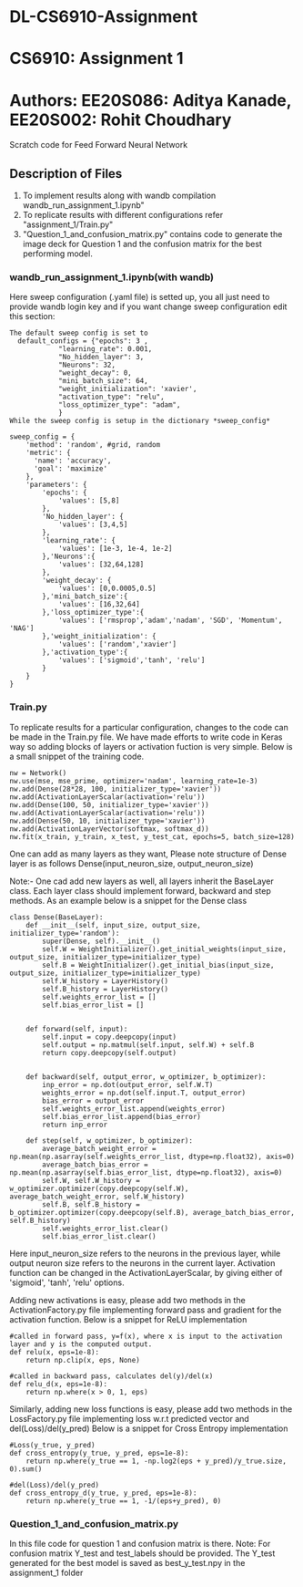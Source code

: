# DL-CS6910-Assignment

# CS6910: Assignment 1
# Authors: EE20S086: Aditya Kanade, EE20S002: Rohit Choudhary
Scratch code for Feed Forward Neural Network

## Description of Files
1. To implement results along with wandb compilation wandb_run_assignment_1.ipynb"
2. To replicate results with different configurations refer "assignment_1/Train.py"
3. "Question_1_and_confusion_matrix.py" contains code to generate the image deck for Question 1 and the confusion matrix for the best performing model.

### wandb_run_assignment_1.ipynb(with wandb)
Here sweep configuration (.yaml file) is setted up, you all just need to provide wandb login key and if you want change sweep configuration edit this section:
```
The default sweep config is set to
  default_configs = {"epochs": 3 ,
            "learning_rate": 0.001,
            "No_hidden_layer": 3,
            "Neurons": 32,
            "weight_decay": 0,
            "mini_batch_size": 64,
            "weight_initialization": 'xavier',
            "activation_type": "relu",
            "loss_optimizer_type": "adam",
            }
While the sweep config is setup in the dictionary *sweep_config*

sweep_config = {
    'method': 'random', #grid, random
    'metric': {
      'name': 'accuracy',
      'goal': 'maximize'   
    },
    'parameters': {
        'epochs': {
            'values': [5,8]
        },
        'No_hidden_layer': {
            'values': [3,4,5]
        },
        'learning_rate': {
            'values': [1e-3, 1e-4, 1e-2]
        },'Neurons':{
            'values': [32,64,128]
        },
        'weight_decay': {
            'values': [0,0.0005,0.5]
        },'mini_batch_size':{
            'values': [16,32,64]
        },'loss_optimizer_type':{
            'values': ['rmsprop','adam','nadam', 'SGD', 'Momentum', 'NAG']
        },'weight_initialization': {
            'values': ['random','xavier']
        },'activation_type':{
            'values': ['sigmoid','tanh', 'relu']
        }
    }
}
```

### Train.py

To replicate results for a particular configuration, changes to the code can be made in the Train.py file. We have made efforts to write code in Keras way
so adding blocks of layers or activation fuction is very simple. Below is a small snippet of the training code.
```
nw = Network()
nw.use(mse, mse_prime, optimizer='nadam', learning_rate=1e-3)
nw.add(Dense(28*28, 100, initializer_type='xavier'))
nw.add(ActivationLayerScalar(activation='relu'))
nw.add(Dense(100, 50, initializer_type='xavier'))
nw.add(ActivationLayerScalar(activation='relu'))
nw.add(Dense(50, 10, initializer_type='xavier'))
nw.add(ActivationLayerVector(softmax, softmax_d))
nw.fit(x_train, y_train, x_test, y_test_cat, epochs=5, batch_size=128)
```

One can add as many layers as they want, Please note structure of Dense layer is as follows Dense(input_neuron_size, output_neuron_size)

Note:- One cad add new layers as well, all layers inherit the BaseLayer class. Each layer class should implement forward, backward and step methods.
As an example below is a snippet for the Dense class

```
class Dense(BaseLayer):
    def __init__(self, input_size, output_size, initializer_type='random'):
        super(Dense, self).__init__()
        self.W = WeightInitializer().get_initial_weights(input_size, output_size, initializer_type=initializer_type)
        self.B = WeightInitializer().get_initial_bias(input_size, output_size, initializer_type=initializer_type)
        self.W_history = LayerHistory()
        self.B_history = LayerHistory()
        self.weights_error_list = []
        self.bias_error_list = []


    def forward(self, input):
        self.input = copy.deepcopy(input)
        self.output = np.matmul(self.input, self.W) + self.B
        return copy.deepcopy(self.output)


    def backward(self, output_error, w_optimizer, b_optimizer):
        inp_error = np.dot(output_error, self.W.T)
        weights_error = np.dot(self.input.T, output_error)
        bias_error = output_error
        self.weights_error_list.append(weights_error)
        self.bias_error_list.append(bias_error)
        return inp_error

    def step(self, w_optimizer, b_optimizer):
        average_batch_weight_error = np.mean(np.asarray(self.weights_error_list, dtype=np.float32), axis=0)
        average_batch_bias_error = np.mean(np.asarray(self.bias_error_list, dtype=np.float32), axis=0)
        self.W, self.W_history = w_optimizer.optimizer(copy.deepcopy(self.W), average_batch_weight_error, self.W_history)
        self.B, self.B_history = b_optimizer.optimizer(copy.deepcopy(self.B), average_batch_bias_error, self.B_history)
        self.weights_error_list.clear()
        self.bias_error_list.clear()
```



Here input_neuron_size refers to the neurons in the previous layer, while output neuron size refers to the neurons in the current layer.
Activation function can be changed in the ActivationLayerScalar, by giving either of 'sigmoid', 'tanh', 'relu' options.

Adding new activations is easy, please add two methods in the ActivationFactory.py file implementing forward pass and gradient for the activation function. 
Below is a snippet for ReLU implementation

```
#called in forward pass, y=f(x), where x is input to the activation layer and y is the computed output.
def relu(x, eps=1e-8):
    return np.clip(x, eps, None)

#called in backward pass, calculates del(y)/del(x)
def relu_d(x, eps=1e-8):
    return np.where(x > 0, 1, eps)
```

Similarly, adding new loss functions is easy, please add two methods in the LossFactory.py file implementing loss w.r.t predicted vector and del(Loss)/del(y_pred)
Below is a snippet for Cross Entropy implementation

```
#Loss(y_true, y_pred)
def cross_entropy(y_true, y_pred, eps=1e-8):
    return np.where(y_true == 1, -np.log2(eps + y_pred)/y_true.size, 0).sum()

#del(Loss)/del(y_pred)
def cross_entropy_d(y_true, y_pred, eps=1e-8):
    return np.where(y_true == 1, -1/(eps+y_pred), 0)
```

### Question_1_and_confusion_matrix.py

In this file code for question 1 and confusion matrix is there.
Note: For confusion matrix Y_test and test_labels should be provided.
The Y_test generated for the best model is saved as best_y_test.npy in the assignment_1 folder
<!-- 
### [Check out our project workspace](https://wandb.ai/vrunda/CS6910_Assignment1?workspace=user-vrunda)
### [Check out project detailed report](https://wandb.ai/vrunda/CS6910_Assignment1/reports/CS6910-Assignment-1--Vmlldzo1MzI4NjE) -->
